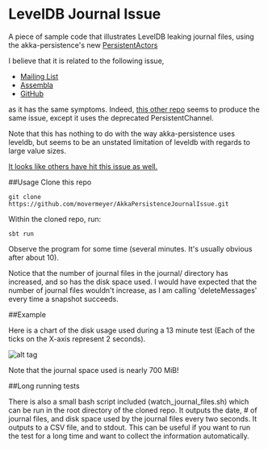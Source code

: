 # LevelDB Journal Issue
A piece of sample code that illustrates LevelDB leaking journal files, using the akka-persistence's new [PersistentActors](http://doc.akka.io/docs/akka/snapshot/scala/persistence.html)

I believe that it is related to the following issue,

* [Mailing List](https://groups.google.com/forum/#!searchin/akka-user/akka-persistentchannel-does-not-delete-message-from-journal-upon-confirm/akka-user/_d9gpIJyKe0/B6Ie_axaFQMJ)
* [Assembla](https://www.assembla.com/spaces/akka/tickets/3962)
* [GitHub](https://github.com/akka/akka/issues/13962)

as it has the same symptoms. Indeed, [this other repo](https://github.com/manasdebashiskar/akkapersistenceExample) seems to produce the same issue, except it uses the deprecated PersistentChannel.

Note that this has nothing to do with the way akka-persistence uses leveldb, but seems to be an unstated limitation of leveldb with regards to large value sizes.

[It looks like others have hit this issue as well.](https://groups.google.com/forum/#!msg/leveldb/yL6h1mAOc20/vLU64RylIdMJ)

##Usage
Clone this repo

    git clone https://github.com/movermeyer/AkkaPersistenceJournalIssue.git

Within the cloned repo, run:
  
    sbt run
  
Observe the program for some time (several minutes. It's usually obvious after about 10).

Notice that the number of journal files in the journal/ directory has increased, and so has the disk space used. I would have expected that the number of journal files wouldn't increase, as I am calling 'deleteMessages' every time a snapshot succeeds.

##Example

Here is a chart of the disk usage used during a 13 minute test (Each of the ticks on the X-axis represent 2 seconds).

![alt tag](https://i.imgur.com/y7pyRhb.png)

Note that the journal space used is nearly 700 MiB!

##Long running tests

There is also a small bash script included (watch_journal_files.sh) which can be run in the root directory of the cloned repo. It outputs the date, # of journal files, and disk space used by the journal files every two seconds. It outputs to a CSV file, and to stdout. This can be useful if you want to run the test for a long time and want to collect the information automatically.

